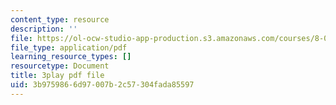 ```yaml
---
content_type: resource
description: ''
file: https://ol-ocw-studio-app-production.s3.amazonaws.com/courses/8-01sc-classical-mechanics-fall-2016/3b9759866d97007b2c57304fada85597_9NS0JcjNdp4.pdf
file_type: application/pdf
learning_resource_types: []
resourcetype: Document
title: 3play pdf file
uid: 3b975986-6d97-007b-2c57-304fada85597
---
```

